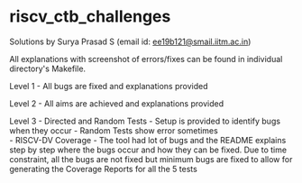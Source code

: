 # riscv_ctb_challenges

Solutions by Surya Prasad S (email id: ee19b121@smail.iitm.ac.in)

All explanations with screenshot of errors/fixes can be found in individual directory's Makefile.

Level 1 - All bugs are fixed and explanations provided    



Level 2 - All aims are achieved and explanations provided    



Level 3 - Directed and Random Tests - Setup is provided to identify bugs when they occur - Random Tests show error sometimes     
        - RISCV-DV Coverage - The tool had lot of bugs and the README explains step by step where the bugs occur and how they can be fixed. Due to time constraint, all the bugs are not fixed but minimum bugs are fixed to allow for generating the Coverage Reports for all the 5 tests    
